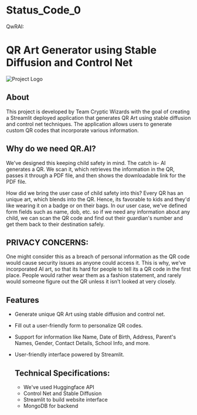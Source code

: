 # Status_Code_0
QwRAI:
 
# QR Art Generator using Stable Diffusion and Control Net

![Project Logo](link_to_your_logo_image.png)

## About
This project is developed by Team Cryptic Wizards with the goal of creating a Streamlit deployed application that generates QR Art using stable diffusion and control net techniques. The application allows users to generate custom QR codes that incorporate various information. 

## Why do we need QR.AI?

We've designed this keeping child safety in mind. The catch is- AI generates a QR. We scan it, which retrieves the information  in the QR, passes it through a PDF file, and then shows the downloadable link for the PDF file. 

How did we bring the user case of child safety into this? 
Every QR has an unique art, which blends into the QR. Hence, its favorable to kids and they'd like wearing it on a badge or on their bags. 
In our user case, we've defined form fields such as name, dob, etc. so if we need any information about any child, we can scan the QR code and find out their guardian's number and get them back to their destination safely. 

## PRIVACY CONCERNS:
One might consider this as a breach of personal information as the QR code would cause security issues as anyone could access it. This is why, we've incorporated AI art, so that its hard for people to tell its a QR code in the first place. People would rather wear them as a fashion statement, and rarely would someone figure out the QR unless it isn't looked at very closely.

## Features

- Generate unique QR Art using stable diffusion and control net.
- Fill out a user-friendly form to personalize QR codes.
- Support for information like Name, Date of Birth, Address, Parent's Names, Gender, Contact Details, School Info, and more.
- User-friendly interface powered by Streamlit.

  ## Technical Specifications:
  - We've used Huggingface API
  - Control Net and Stable Diffusion
  - Streamlit to build website interface
  - MongoDB for backend

 
